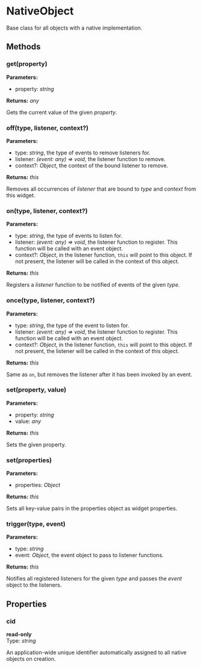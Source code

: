---
---
# NativeObject

Base class for all objects with a native implementation.

## Methods

### get(property)

**Parameters:** 

- property: *string*

**Returns:** *any*

Gets the current value of the given *property*.

### off(type, listener, context?)

**Parameters:** 

- type: *string*, the type of events to remove listeners for.
- listener: *(event: any) => void*, the listener function to remove.
- context?: *Object*, the context of the bound listener to remove.

**Returns:** *this*

Removes all occurrences of *listener* that are bound to *type* and *context* from this widget.

### on(type, listener, context?)

**Parameters:** 

- type: *string*, the type of events to listen for.
- listener: *(event: any) => void*, the listener function to register. This function will be called with an event object.
- context?: *Object*, in the listener function, `this` will point to this object. If not present, the listener will be called in the context of this object.

**Returns:** *this*

Registers a *listener* function to be notified of events of the given *type*.

### once(type, listener, context?)

**Parameters:** 

- type: *string*, the type of the event to listen for.
- listener: *(event: any) => void*, the listener function to register. This function will be called with an event object.
- context?: *Object*, in the listener function, `this` will point to this object. If not present, the listener will be called in the context of this object.

**Returns:** *this*

Same as `on`, but removes the listener after it has been invoked by an event.

### set(property, value)

**Parameters:** 

- property: *string*
- value: *any*

**Returns:** *this*

Sets the given property.

### set(properties)

**Parameters:** 

- properties: *Object*

**Returns:** *this*

Sets all key-value pairs in the properties object as widget properties.

### trigger(type, event)

**Parameters:** 

- type: *string*
- event: *Object*, the event object to pass to listener functions.

**Returns:** *this*

Notifies all registered listeners for the given *type* and passes the *event* object to the listeners.


## Properties

### cid

**read-only**<br/>
Type: *string*

An application-wide unique identifier automatically assigned to all native objects on creation.

